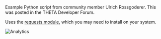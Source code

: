Example Python script from community member Ulrich Rossgoderer. This was posted in the THETA Developer Forum.

Uses the [requests module](http://docs.python-requests.org/en/latest/),
which you may need to install on your system.

![Analytics](https://ga-beacon.appspot.com/UA-73311422-5/python-download-rossgoderer)
